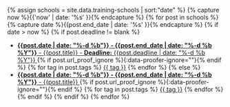 {% assign schools = site.data.training-schools | sort:"date" %}
{% capture now %}{{'now' | date: '%s' }}{% endcapture %}
{% for post in schools %}
  {% capture date %}{{post.end_date | date: '%s' }}{% endcapture %}
  {% if date > now %}
  {% if post.deadline != blank %}
  * [**{{post.date | date: "%-d %b"}} - {{post.end_date | date: "%-d %b %Y"}}** - {{post.title}} - **Deadline:** {{post.deadline | date: "%-d %b %Y"}} ]({{post.source}}){% if post.url_proof_ignore %}{:data-proofer-ignore=""}{% endif %} {% for tag in post.tags %} <a href="{{ '/training/our-events.html' | relative_url }}" title="Organized/supported by HSF"><span class="badge badge-success">{{ tag }}</span></a> {% endfor %}
  {% else %}
  * [**{{post.date | date: "%-d %b"}} - {{post.end_date | date: "%-d %b %Y"}}** - {{post.title}} ]({{post.source}}){% if post.url_proof_ignore %}{:data-proofer-ignore=""}{% endif %} {% for tag in post.tags %} <a href="{{ '/training/our-events.html' | relative_url }}" title="Organized/supported by HSF"><span class="badge badge-success">{{ tag }}</span></a> {% endfor %}
  {% endif %}
  {% endif %}
{% endfor %}
